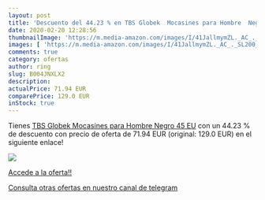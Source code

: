 ```yaml
---
layout: post
title: 'Descuento del 44.23 % en TBS Globek  Mocasines para Hombre  Negro'
date: 2020-02-20 12:28:56
thumbnailImage: 'https://m.media-amazon.com/images/I/41JallmymZL._AC_._SL200_.jpg'
images: [ 'https://m.media-amazon.com/images/I/41JallmymZL._AC_._SL200_.jpg' ]
comments: true
category: ofertas
author: ring
slug: B004JNXLX2
description:
actualPrice: 71.94 EUR
comparePrice: 129.0 EUR
inStock: true
---
```


Tienes [TBS Globek  Mocasines para Hombre  Negro  45 EU](https://www.amazon.com/dp/B004JNXLX2/?tag=redken08-20) con un 44.23 % de descuento con precio de oferta de 71.94 EUR (original: 129.0 EUR) en el siguiente enlace!

[![](https://m.media-amazon.com/images/I/41JallmymZL._AC_._SL200_.jpg)](https://www.amazon.com/dp/B004JNXLX2/?tag=redken08-20)

[Accede a la oferta!!](https://www.amazon.com/dp/B004JNXLX2/?tag=redken08-20)

[Consulta otras ofertas en nuestro canal de telegram](https://t.me/s/ofertas25)
